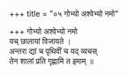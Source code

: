+++
title = "०५ गोभ्यो अश्वेभ्यो नमो"

+++
गोभ्यो अश्वेभ्यो नमो  
यच् छालायां विजायते ।  
अन्तरा द्यां च पृथिवीं च यद् व्यचस्  
तेन शालां प्रति गृह्णामि त इमाम् ॥